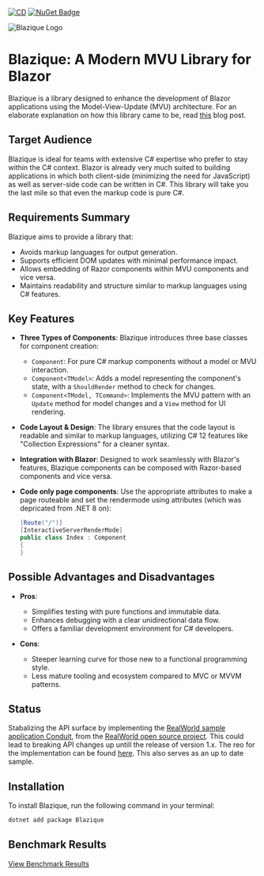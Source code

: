 [![CD](https://github.com/Blazique/Blazique/actions/workflows/cd.yml/badge.svg)](https://github.com/Blazique/Blazique/actions/workflows/cd.yml)
[![NuGet Badge](https://img.shields.io/nuget/v/Blazique)](https://www.nuget.org/packages/Blazique)

![Blazique Logo](https://github.com/Blazique/Blazique/assets/3175802/2933c84a-c9ec-47cd-9bee-2978869894ab)

# Blazique: A Modern MVU Library for Blazor

Blazique is a library designed to enhance the development of Blazor applications using the Model-View-Update (MVU) architecture. For an elaborate explanation on how this library came to be, read [this](https://www.mauricepeters.dev/2023/10/model-view-update-mvu-pattern-using-asp.html) blog post.

## Target Audience

Blazique is ideal for teams with extensive C# expertise who prefer to stay within the C# context. Blazor is already very much suited to building applications in which both client-side (minimizing the need for JavaScript) as well as server-side code can be written in C#. This library will take you the last mile so that even the markup code is pure C#.

## Requirements Summary

Blazique aims to provide a library that:
- Avoids markup languages for output generation.
- Supports efficient DOM updates with minimal performance impact.
- Allows embedding of Razor components within MVU components and vice versa.
- Maintains readability and structure similar to markup languages using C# features.

## Key Features

- **Three Types of Components**: Blazique introduces three base classes for component creation:
  - `Component`: For pure C# markup components without a model or MVU interaction.
  - `Component<TModel>`: Adds a model representing the component's state, with a `ShouldRender` method to check for changes.
  - `Component<TModel, TCommand>`: Implements the MVU pattern with an `Update` method for model changes and a `View` method for UI rendering.

- **Code Layout & Design**: The library ensures that the code layout is readable and similar to markup languages, utilizing C# 12 features like "Collection Expressions" for a cleaner syntax.

- **Integration with Blazor**: Designed to work seamlessly with Blazor's features, Blazique components can be composed with Razor-based components and vice versa.

- **Code only page components**: Use the appropriate attributes to make a page routeable and set the rendermode using attributes (which was depricated from .NET 8 on): 
    ```csharp
    [Route("/")]
    [InteractiveServerRenderMode]
    public class Index : Component
    {
    }
    ```

## Possible Advantages and Disadvantages

- **Pros**:
  - Simplifies testing with pure functions and immutable data.
  - Enhances debugging with a clear unidirectional data flow.
  - Offers a familiar development environment for C# developers.

- **Cons**:
  - Steeper learning curve for those new to a functional programming style.
  - Less mature tooling and ecosystem compared to MVC or MVVM patterns.

## Status
Stabalizing the API surface by implementing the [RealWorld sample application Conduit](https://demo.realworld.io/#/), from the [RealWorld open source project](https://github.com/gothinkster/realworld). This could lead to breaking API changes up untill the release of version 1.x. The reo for the implementation can be found [here](https://github.com/Blazique/conduit). This also serves as an up to date sample.

## Installation

To install Blazique, run the following command in your terminal:

```bash
dotnet add package Blazique
```
## Benchmark Results
[View Benchmark Results](https://blazique.github.io/Blazique/benchmark-results/)